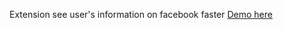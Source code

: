 Extension see user's information on facebook faster
[Demo here](https://www.facebook.com/groups/j2team.community/permalink/1290213284644122/)
